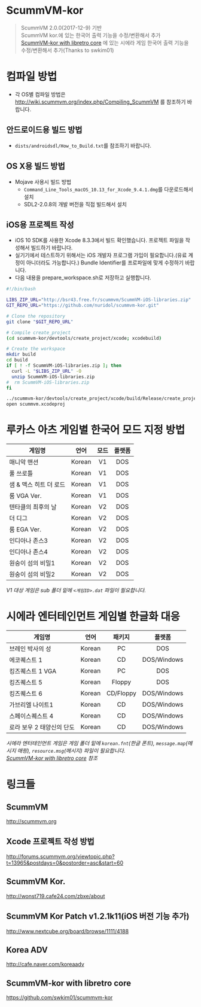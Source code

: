 ScummVM-kor
===========

> ScummVM 2.0.0(2017-12-9) 기반  
> ScummVM kor.에 있는 한국어 출력 기능을 수정/변환해서 추가  
> [ScummVM-kor with libretro core](https://github.com/swkim01/scummvm-kor) 에 있는 시에라 게임 한국어 출력 기능을 수정/변환해서 추가(Thanks to swkim01)

# 컴파일 방법

+ 각 OS별 컴파일 방법은 http://wiki.scummvm.org/index.php/Compiling_ScummVM 를 참조하기 바랍니다.

## 안드로이드용 빌드 방법

- ``dists/androidsdl/How_to_Build.txt``를 참조하기 바랍니다.

## OS X용 빌드 방법

- Mojave 사용시 빌드 방법
	- ``Command_Line_Tools_macOS_10.13_for_Xcode_9.4.1.dmg``를 다운로드해서 설치
	- SDL2-2.0.8의 개발 버전을 직접 빌드해서 설치

## iOS용 프로젝트 작성

- iOS 10 SDK를 사용한 Xcode 8.3.3에서 빌드 확인했습니다. 프로젝트 파일을 작성해서 빌드하기 바랍니다.
- 실기기에서 테스트하기 위해서는 iOS 개발자 프로그램 가입이 필요합니다.(유료 계정이 아니더라도 가능합니다.) Bundle Identifier를 프로파일에 맞게 수정하기 바랍니다.
- 다음 내용을 prepare_workspace.sh로 저장하고 실행합니다.

```bash
#!/bin/bash 

LIBS_ZIP_URL="http://bsr43.free.fr/scummvm/ScummVM-iOS-libraries.zip" 
GIT_REPO_URL="https://github.com/nuridol/scummvm-kor.git" 

# Clone the repository 
git clone "$GIT_REPO_URL" 

# Compile create_project 
(cd scummvm-kor/devtools/create_project/xcode; xcodebuild) 

# Create the workspace 
mkdir build 
cd build 
if [ ! -f ScummVM-iOS-libraries.zip ]; then 
  curl -L "$LIBS_ZIP_URL" -O 
  unzip ScummVM-iOS-libraries.zip 
#  rm ScummVM-iOS-libraries.zip 
fi 

../scummvm-kor/devtools/create_project/xcode/build/Release/create_project ../scummvm-kor --xcode --enable-fluidsynth --disable-jpeg --disable-bink --disable-16bit --disable-mt32emu --disable-nasm --disable-opengl --disable-theora --disable-taskbar --disable-cloud --disable-libcurl --disable-sdlnet 
open scummvm.xcodeproj
```

# 루카스 아츠 게임별 한국어 모드 지정 방법

| 게임명              | 언어  | 모드  | 플랫폼 |
| ----------------- |:----:|:-----:|:-----:|
| 매니악 맨션          |Korean| V1   | DOS |
| 풀 쓰로틀            |Korean| V1   | DOS |
| 샘 & 맥스 히트 더 로드 |Korean| V1   | DOS |
| 룸 VGA Ver.        |Korean| V1   | DOS |
| 텐타클의 최후의 날     |Korean| V2   | DOS |
| 더 디그             |Korean| V2   | DOS |
| 룸 EGA Ver.        |Korean| V2   | DOS |
| 인디아나 존스3        |Korean| V2   | DOS |
| 인디아나 존스4        |Korean| V2   | DOS |
| 원숭이 섬의 비밀1     |Korean| V2   | DOS |
| 원숭이 섬의 비밀2     |Korean| V2   | DOS |

*V1 대상 게임은 sub 폴더 밑에 ``<게임ID>.dat`` 파일이 필요합니다.*

# 시에라 엔터테인먼트 게임별 한글화 대응 

| 게임명              | 언어  | 패키지 | 플랫폼 |
| ----------------- |:----:|:-----:|:-----:|
| 브레인 박사의 성 | Korean | PC | DOS |
| 에코퀘스트 1 | Korean | CD | DOS/Windows |
| 킹즈퀘스트 1 VGA | Korean | PC | DOS |
| 킹즈퀘스트 5 | Korean | Floppy | DOS |
| 킹즈퀘스트 6 | Korean | CD/Floppy | DOS/Windows |
| 가브리엘 나이트1 | Korean | CD | DOS/Windows |
| 스페이스퀘스트 4 | Korean | CD | DOS/Windows |
| 로라 보우 2 태양신의 단도 | Korean | CD | DOS/Windows |

*시에라 엔터테인먼트 게임은 게임 폴더 밑에 ``korean.fnt``(한글 폰트), ``message.map``(메시지 매핑), ``resource.msg``(메시지) 파일이 필요합니다.*  
*[ScummVM-kor with libretro core](https://github.com/swkim01/scummvm-kor) 참조*  


# 링크들

## ScummVM

http://scummvm.org

## Xcode 프로젝트 작성 방법

http://forums.scummvm.org/viewtopic.php?t=13965&postdays=0&postorder=asc&start=60

## ScummVM Kor.

http://wonst719.cafe24.com/zbxe/about

## ScummVM Kor Patch v1.2.1k11(iOS 버전 기능 추가)

http://www.nextcube.org/board/browse/1111/4188

## Korea ADV

http://cafe.naver.com/koreaadv

## ScummVM-kor with libretro core

https://github.com/swkim01/scummvm-kor
